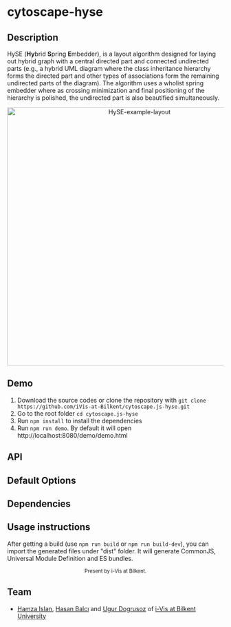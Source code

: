 # cytoscape-hyse

## Description

HySE (**Hy**brid **S**pring **E**mbedder), is a layout algorithm designed for laying out hybrid graph with a central directed part and connected undirected parts (e.g., a hybrid UML diagram where the class inheritance hierarchy forms the directed part and other types of associations form the remaining undirected parts of the diagram). The algorithm uses a wholist spring embedder where as crossing minimization and final positioning of the hierarchy is polished, the undirected part is also beautified simultaneously.

<p align="center">
  <img src="https://user-images.githubusercontent.com/3874988/210953012-2200b445-5095-4e2a-a854-62192736a8e1.png" width="600" alt="HySE-example-layout">
</p>

## Demo

1. Download the source codes or clone the repository with `git clone https://github.com/iVis-at-Bilkent/cytoscape.js-hyse.git`
2. Go to the root folder `cd cytoscape.js-hyse`
3. Run `npm install` to install the dependencies
4. Run `npm run demo`. By default it will open http://localhost:8080/demo/demo.html

## API

## Default Options

## Dependencies

## Usage instructions

After getting a build (use `npm run build` or `npm run build-dev`), you can import the generated files under "dist" folder. It will generate CommonJS, Universal Module Definition and ES bundles.

<div align="center">
  <sub>Present by i-Vis at Bilkent.</sub>
</div>

## Team

  * [Hamza Islan](https://github.com/hamzaislam101), [Hasan Balcı](https://github.com/hasanbalci) and [Ugur Dogrusoz](https://github.com/ugurdogrusoz) of [i-Vis at Bilkent University](http://www.cs.bilkent.edu.tr/~ivis)

